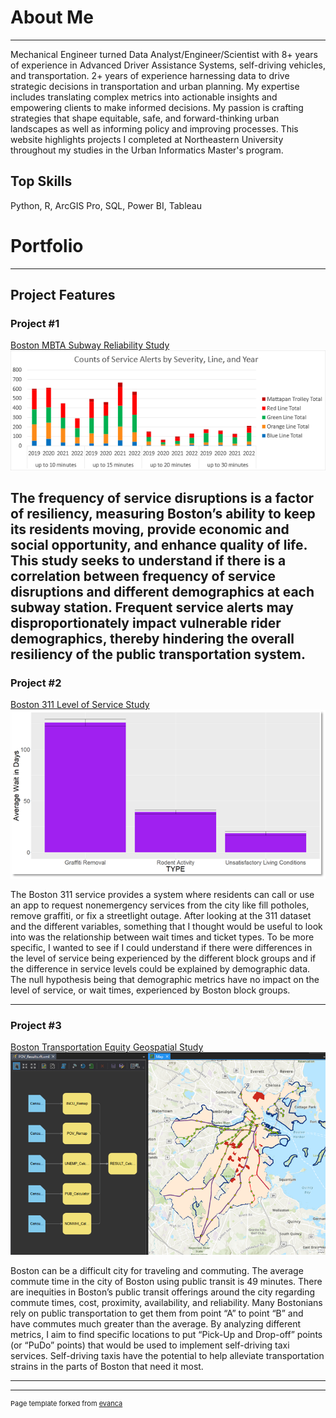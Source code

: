 # About Me

---

Mechanical Engineer turned Data Analyst/Engineer/Scientist with 8+ years of experience in Advanced Driver Assistance Systems, self-driving vehicles, and transportation. 2+ years of experience harnessing data to drive strategic decisions in transportation and urban planning. My expertise includes translating complex metrics into actionable insights and empowering clients to make informed decisions. My passion is crafting strategies that shape equitable, safe, and forward-thinking urban landscapes as well as informing policy and improving processes. This website highlights projects I completed at Northeastern University throughout my studies in the Urban Informatics Master's program.

## Top Skills

Python, R, ArcGIS Pro, SQL, Power BI, Tableau 

# Portfolio

---

## Project Features 

### Project #1

[Boston MBTA Subway Reliability Study](https://atibbetts.github.io/atibbetts/project1)
<img src="images/service_alerts.png?raw=true"/>

The frequency of service disruptions is a factor of resiliency, measuring Boston’s ability to keep its residents moving, provide economic and social opportunity, and enhance quality of life. This study seeks to understand if there is a correlation between frequency of service disruptions and different demographics at each subway station. Frequent service alerts may disproportionately impact vulnerable rider demographics, thereby hindering the overall resiliency of the public transportation system.
---

### Project #2

[Boston 311 Level of Service Study](https://atibbetts.github.io/atibbetts/project2)
<img src="images/wait_times.png?raw=true"/>

The Boston 311 service provides a system where residents can call or use an app to request nonemergency services from the city like fill potholes, remove graffiti, or fix a streetlight outage. After looking at the 311 dataset and the different variables, something that I thought would be useful to look into was the relationship between wait times and ticket types. To be more specific, I wanted to see if I could understand if there were differences in the level of service being experienced by the different block groups and if the difference in service levels could be explained by demographic data. The null hypothesis being that demographic metrics have no impact on the level of service, or wait times, experienced by Boston block groups.

---

### Project #3
[Boston Transportation Equity Geospatial Study](https://atibbetts.github.io/atibbetts/project3)
<img src="images/ssm_output.png?raw=true"/>

Boston can be a difficult city for traveling and commuting. The average commute time in the city of Boston using public transit is 49 minutes. There are inequities in Boston’s public transit offerings around the city regarding commute times, cost, proximity, availability, and reliability. Many Bostonians rely on public transportation to get them from point “A” to point “B” and have commutes much greater than the average. By analyzing different metrics, I aim to find specific locations to put “Pick-Up and Drop-off” points (or “PuDo” points) that would be used to implement self-driving taxi services. Self-driving taxis have the potential to help alleviate transportation strains in the parts of Boston that need it most. 
    
---

<!-- [Data Visualizations](/atibbetts/data_viz)

--- -->


---
<p style="font-size:11px">Page template forked from <a href="https://github.com/evanca/quick-portfolio">evanca</a></p>
<!-- Remove above link if you don't want to attibute -->

